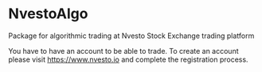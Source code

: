 # NvestoAlgo
Package for algorithmic trading at Nvesto Stock Exchange trading platform

You have to have an account to be able to trade. To create an account please visit https://www.nvesto.io and complete the registration process.
